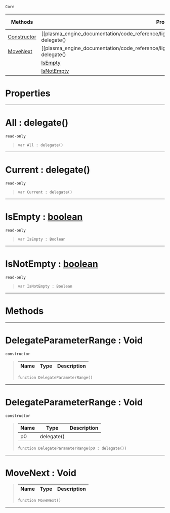  `Core`

|Methods|Properties|Base Classes|Derived Classes|
|---|---|---|---|
|[ Constructor](https://plasmaengine.github.io/PlasmaDocs/Plasma1/C++/code_reference/lightning_base_types/delegateparameterrange.markdown#delegateparameterrange-v)|[[plasma_engine_documentation/code_reference/lightning_base_types/delegateparameterrange/#all-delegate() | All]]| | |
|[ MoveNext](https://plasmaengine.github.io/PlasmaDocs/Plasma1/C++/code_reference/lightning_base_types/delegateparameterrange.markdown#movenext-void)|[[plasma_engine_documentation/code_reference/lightning_base_types/delegateparameterrange/#current-delegate() | Current]]| | |
| |[ IsEmpty](https://plasmaengine.github.io/PlasmaDocs/Plasma1/C++/code_reference/lightning_base_types/delegateparameterrange.markdown#isempty-plasma-engine-docu)| | |
| |[ IsNotEmpty](https://plasmaengine.github.io/PlasmaDocs/Plasma1/C++/code_reference/lightning_base_types/delegateparameterrange.markdown#isnotempty-plasma-engine-d)| | |


 #  Properties


---  
 #  All : delegate()

 `read-only`

> 
> ``` lang=cpp, name=Lightning
> var All : delegate()


---  
 #  Current : delegate()

 `read-only`

> 
> ``` lang=cpp, name=Lightning
> var Current : delegate()


---  
 #  IsEmpty : [boolean](https://plasmaengine.github.io/PlasmaDocs/Plasma1/C++/code_reference/lightning_base_types/boolean.markdown)

 `read-only`

> 
> ``` lang=cpp, name=Lightning
> var IsEmpty : Boolean


---  
 #  IsNotEmpty : [boolean](https://plasmaengine.github.io/PlasmaDocs/Plasma1/C++/code_reference/lightning_base_types/boolean.markdown)

 `read-only`

> 
> ``` lang=cpp, name=Lightning
> var IsNotEmpty : Boolean


---  
 #  Methods


---  
 #  DelegateParameterRange : Void

 `constructor`

> 
> |Name|Type|Description|
> |---|---|---|
> ``` lang=cpp, name=Lightning
> function DelegateParameterRange()
> ``` 


---  
 #  DelegateParameterRange : Void

 `constructor`

> 
> |Name|Type|Description|
> |---|---|---|
> |p0|delegate()| |
> ``` lang=cpp, name=Lightning
> function DelegateParameterRange(p0 : delegate())
> ``` 


---  
 #  MoveNext : Void

> 
> |Name|Type|Description|
> |---|---|---|
> ``` lang=cpp, name=Lightning
> function MoveNext()
> ``` 


---  
 

 